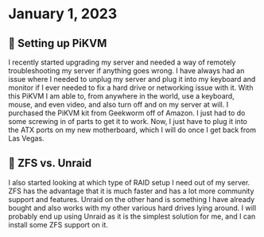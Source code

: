 # January 1, 2023

## 🥧 Setting up PiKVM

I recently started upgrading my server and needed a way of remotely troubleshooting my server if anything goes wrong. I have always had an issue where I needed to unplug my server and plug it into my keyboard and monitor if I ever needed to fix a hard drive or networking issue with it. With this PiKVM I am able to, from anywhere in the world, use a keyboard, mouse, and even video, and also turn off and on my server at will. I purchased the PiKVM kit from Geekworm off of Amazon. I just had to do some screwing in of parts to get it to work. Now, I just have to plug it into the ATX ports on my new motherboard, which I will do once I get back from Las Vegas.

## 🐉 ZFS vs. Unraid

I also started looking at which type of RAID setup I need out of my server. ZFS has the advantage that it is much faster and has a lot more community support and features. Unraid on the other hand is something I have already bought and also works with my other various hard drives lying around. I will probably end up using Unraid as it is the simplest solution for me, and I can install some ZFS support on it.
